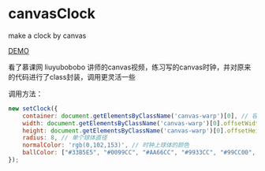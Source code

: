 # canvasClock
make a clock by canvas

[DEMO](https://free163dom.github.io/canvasClock/)

看了慕课网 liuyubobobo 讲师的canvas视频，练习写的canvas时钟，并对原来的代码进行了class封装，调用更灵活一些

调用方法：
```js
new setClock({
    container: document.getElementsByClassName('canvas-warp')[0], // 容器
    width: document.getElementsByClassName('canvas-warp')[0].offsetWidth, // 画布宽
    height: document.getElementsByClassName('canvas-warp')[0].offsetHeight, // 画布高
    radius: 8, // 单个球体直径
    normalColor: 'rgb(0,102,153)', // 时钟上球体的颜色
    ballColor: ["#33B5E5", "#0099CC", "#AA66CC", "#9933CC", "#99CC00", "#669900", "#FFBB33", "#FF8800", "#FF4444", "#CC0000"] // 动画球体的颜色，随机设置
});
```
